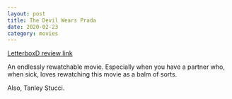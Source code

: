 ```yaml
---
layout: post
title: The Devil Wears Prada
date: 2020-02-23
category: movies
---
```

 
[LetterboxD review link](https://letterboxd.com/samarthbhaskar/film/the-devil-wears-prada/)

An endlessly rewatchable movie. Especially when you have a partner who, when sick, loves rewatching this movie as a balm of sorts. 

Also, Tanley Stucci.